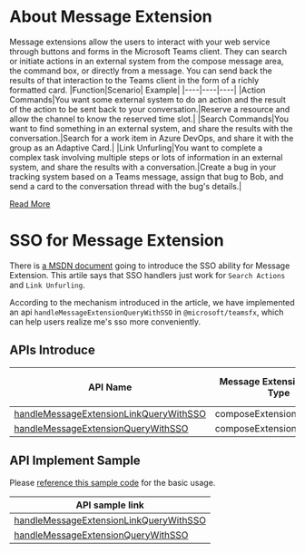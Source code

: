 # About Message Extension
Message extensions allow the users to interact with your web service through buttons and forms in the Microsoft Teams client. They can search or initiate actions in an external system from the compose message area, the command box, or directly from a message. You can send back the results of that interaction to the Teams client in the form of a richly formatted card.
|Function|Scenario|	Example|
|----|----|----|
|Action Commands|You want some external system to do an action and the result of the action to be sent back to your conversation.|Reserve a resource and allow the channel to know the reserved time slot.|
|Search Commands|You want to find something in an external system, and share the results with the conversation.|Search for a work item in Azure DevOps, and share it with the group as an Adaptive Card.|
|Link Unfurling|You want to complete a complex task involving multiple steps or lots of information in an external system, and share the results with a conversation.|Create a bug in your tracking system based on a Teams message, assign that bug to Bob, and send a card to the conversation thread with the bug's details.|

[Read More](https://learn.microsoft.com/en-us/microsoftteams/platform/messaging-extensions/what-are-messaging-extensions?tabs=dotnet)

# SSO for Message Extension
There is [a MSDN document](https://learn.microsoft.com/en-us/microsoftteams/platform/bots/how-to/authentication/bot-sso-code?tabs=cs1%2Ccs2%2Ccs3%2Ccs4&pivots=mex-app) going to introduce the SSO ability for Message Extension. This artile says that SSO handlers just work for `Search Actions` and `Link Unfurling`.

According to the mechanism introduced in the article, we have implemented an api `handleMessageExtensionQueryWithSSO` in `@microsoft/teamsfx`, which can help users realize me's sso more conveniently.

## APIs Introduce

|API Name|Message Extension Invoke Type|SDK Minimum Version|
|--|--|--|
|[handleMessageExtensionLinkQueryWithSSO](https://github.com/OfficeDev/teams-toolkit/blob/8b61126e9767fc56cc345957b018f378199f0277/packages/sdk/src/messageExtension/executeWithSSO.ts#L326-L342)|composeExtension/queryLink|2.3.1|
|[handleMessageExtensionQueryWithSSO](https://github.com/OfficeDev/teams-toolkit/blob/8b61126e9767fc56cc345957b018f378199f0277/packages/sdk/src/messageExtension/executeWithSSO.ts#L286-L301)|composeExtension/query|2.0.0|

## API Implement Sample
Please [reference this sample code](https://github.com/OfficeDev/TeamsFx-Samples/blob/49179ff8f766c2f99c5fa93d97ad8939ec880056/query-org-user-with-message-extension-sso/teamsBot.ts#L32) for the basic usage.

|API sample link|
|--|
|[handleMessageExtensionLinkQueryWithSSO](https://github.com/OfficeDev/TeamsFx-Samples/blob/a2f075fb1aa64b4d2d3be413b09a2266e4042892/query-org-user-with-message-extension-sso/teamsBot.ts#L109)|
|[handleMessageExtensionQueryWithSSO](https://github.com/OfficeDev/TeamsFx-Samples/blob/a2f075fb1aa64b4d2d3be413b09a2266e4042892/query-org-user-with-message-extension-sso/teamsBot.ts#L38C18-L38C52)| 